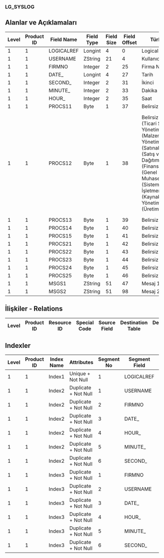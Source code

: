 ### LG_SYSLOG

## Alanlar ve Açıklamaları

**Level**|**Product ID**|**Field Name**|**Field Type**|**Field Size**|**Field Offset**|**Türkçe Açıklama**|**Expression**
-----|-----|-----|-----|-----|-----|-----|-----
1|1|LOGICALREF|Longint|4|0|Logical Reference|Logical Reference
1|1|USERNAME|ZString|21|4|Kullanıcı adı|User Name
1|1|FIRMNO|Integer|2|25|Firma Numarası|Firm Number
1|1|DATE_|Longint|4|27|Tarih|Date
1|1|SECOND_|Integer|2|31|İkinci|Second
1|1|MINUTE_|Integer|2|33|Dakika|Minute
1|1|HOUR_|Integer|2|35|Saat|Hour
1|1|PROCS11|Byte|1|37|Belirsiz|unidentified
1|1|PROCS12|Byte|1|38|Belirsiz ;PROCS11=1 (Ticari Sistem Yönetimi);PROCS11=2 (Malzeme Yönetimi);PROCS11=3 (Satınalma);PROCS11=4 (Satış ve Dağıtım);PROCS11=5 (Finans);PROCS11=6 (Genel Muhasebe);PROCS11=7 (Sistem İşletmeni);PROCS11=26 (Kaynak Yönetimi);PROCS11=27 (Üretim Tanımı)|unidentified ;PROCS11=1 (Ticari Sistem Yönetimi);PROCS11=2 (Malzeme Yönetimi);PROCS11=3 (Satınalma);PROCS11=4 (Satış ve Dağıtım);PROCS11=5 (Finans);PROCS11=6 (Genel Muhasebe);PROCS11=7 (Sistem İşletmeni);PROCS11=26 (Kaynak Yönetimi);PROCS11=27 (Üretim Tan
1|1|PROCS13|Byte|1|39|Belirsiz|unidentified
1|1|PROCS14|Byte|1|40|Belirsiz|unidentified
1|1|PROCS15|Byte|1|41|Belirsiz|unidentified
1|1|PROCS21|Byte|1|42|Belirsiz|unidentified
1|1|PROCS22|Byte|1|43|Belirsiz|unidentified
1|1|PROCS23|Byte|1|44|Belirsiz|unidentified
1|1|PROCS24|Byte|1|45|Belirsiz|unidentified
1|1|PROCS25|Byte|1|46|Belirsiz|unidentified
1|1|MSGS1|ZString|51|47|Mesaj 1|Message 1
1|1|MSGS2|ZString|51|98|Mesaj 2|Message 2

## İlişkiler - Relations

**Level**|**Product ID**|**Resource ID**|**Special Code**|**Source Field**|**Destination Table**|**Destination Field**|**Relation Type**|**Extra Condition**
-----|-----|-----|-----|-----|-----|-----|-----|-----

## Indexler

**Level**|**Product ID**|**Index Name**|**Attributes**|**Segment No**|**Segment Field**|**Sense**
-----|-----|-----|-----|-----|-----|-----
1|1|Index1|Unique + Not Null|1|LOGICALREF|Ascending
1|1|Index2|Duplicate + Not Null|1|USERNAME|Ascending
1|1|Index2|Duplicate + Not Null|2|FIRMNO|Ascending
1|1|Index2|Duplicate + Not Null|3|DATE_|Ascending
1|1|Index2|Duplicate + Not Null|4|HOUR_|Ascending
1|1|Index2|Duplicate + Not Null|5|MINUTE_|Ascending
1|1|Index2|Duplicate + Not Null|6|SECOND_|Ascending
1|1|Index3|Duplicate + Not Null|1|FIRMNO|Ascending
1|1|Index3|Duplicate + Not Null|2|USERNAME|Ascending
1|1|Index3|Duplicate + Not Null|3|DATE_|Ascending
1|1|Index3|Duplicate + Not Null|4|HOUR_|Ascending
1|1|Index3|Duplicate + Not Null|5|MINUTE_|Ascending
1|1|Index3|Duplicate + Not Null|6|SECOND_|Ascending

